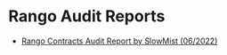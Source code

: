 # Rango Audit Reports


- [Rango Contracts Audit Report by SlowMist (06/2022)](./2022-06-29_SlowMist.pdf)